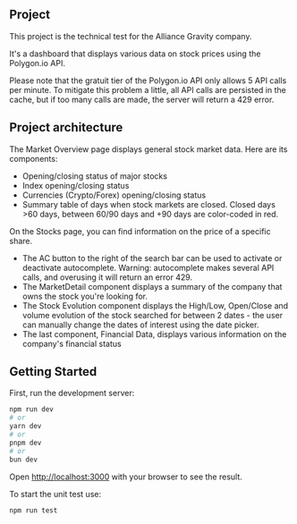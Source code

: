 ## Project

This project is the technical test for the Alliance Gravity company.

It's a dashboard that displays various data on stock prices using the Polygon.io API.

Please note that the gratuit tier of the Polygon.io API only allows 5 API calls per minute.
To mitigate this problem a little, all API calls are persisted in the cache, but if too many calls are made, the server will return a 429 error.

## Project architecture

The Market Overview page displays general stock market data.
Here are its components:

- Opening/closing status of major stocks
- Index opening/closing status
- Currencies (Crypto/Forex) opening/closing status
- Summary table of days when stock markets are closed.
  Closed days >60 days, between 60/90 days and +90 days are color-coded in red.

On the Stocks page, you can find information on the price of a specific share.

- The AC button to the right of the search bar can be used to activate or deactivate autocomplete.
  Warning: autocomplete makes several API calls, and overusing it will return an error 429.
- The MarketDetail component displays a summary of the company that owns the stock you're looking for.
- The Stock Evolution component displays the High/Low, Open/Close and volume evolution of the stock searched for between 2 dates - the user can manually change the dates of interest using the date picker.
- The last component, Financial Data, displays various information on the company's financial status

## Getting Started

First, run the development server:

```bash
npm run dev
# or
yarn dev
# or
pnpm dev
# or
bun dev
```

Open [http://localhost:3000](http://localhost:3000) with your browser to see the result.

To start the unit test use:

```bash
npm run test
```
